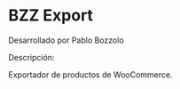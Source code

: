 # BZZ Export

Desarrollado por
Pablo Bozzolo <boctulus>

Descripción:

Exportador de productos de WooCommerce.
